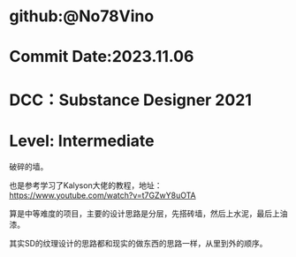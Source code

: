 # github:@No78Vino
# Commit Date:2023.11.06
# DCC：Substance Designer 2021 
# Level: Intermediate

破碎的墙。

也是参考学习了Kalyson大佬的教程，地址：
https://www.youtube.com/watch?v=t7GZwY8uOTA

算是中等难度的项目，主要的设计思路是分层，先搭砖墙，然后上水泥，最后上油漆。

其实SD的纹理设计的思路都和现实的做东西的思路一样，从里到外的顺序。

